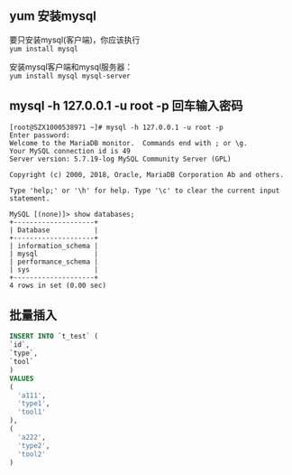 ## yum 安装mysql
要只安装mysql(客户端)，你应该执行  
`yum install mysql`  

安装mysql客户端和mysql服务器：  
`yum install mysql mysql-server`  

## mysql -h 127.0.0.1 -u root -p 回车输入密码
```
[root@SZX1000538971 ~]# mysql -h 127.0.0.1 -u root -p
Enter password: 
Welcome to the MariaDB monitor.  Commands end with ; or \g.
Your MySQL connection id is 49
Server version: 5.7.19-log MySQL Community Server (GPL)

Copyright (c) 2000, 2018, Oracle, MariaDB Corporation Ab and others.

Type 'help;' or '\h' for help. Type '\c' to clear the current input statement.

MySQL [(none)]> show databases;
+--------------------+
| Database           |
+--------------------+
| information_schema |
| mysql              |
| performance_schema |
| sys                |
+--------------------+
4 rows in set (0.00 sec)
```

## 批量插入
```sql
INSERT INTO `t_test` (
`id`,
`type`,
`tool`
)
VALUES
(
  'a111',
  'type1',
  'tool1'
),
(
  'a222',
  'type2',
  'tool2'
)
```  
